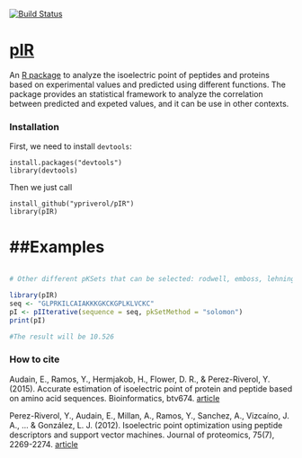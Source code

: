 [![Build Status](https://travis-ci.org/ypriverol/pIR.svg?branch=master)](https://travis-ci.org/ypriverol/pIR)

[pIR](https://github.com/ypriverol/pIR)
======

An [R package](https://github.com/ypriverol/pIR) to analyze the isoelectric point of peptides and proteins based on experimental values and predicted using different functions. The package provides an statistical framework to analyze the correlation between predicted and expeted values, and it can be use in other contexts.

### Installation  

First, we need to install `devtools`:  

    install.packages("devtools")
    library(devtools)
   
Then we just call  

    install_github("ypriverol/pIR")
    library(pIR)

##Examples
=================

```R

# Other different pKSets that can be selected: rodwell, emboss, lehninger, grimsley, patrickios, DtaSelect

library(pIR)
seq <- "GLPRKILCAIAKKKGKCKGPLKLVCKC"
pI <- pIIterative(sequence = seq, pkSetMethod = "solomon")
print(pI)

#The result will be 10.526

```

### How to cite

Audain, E., Ramos, Y., Hermjakob, H., Flower, D. R., & Perez-Riverol, Y. (2015). Accurate estimation of isoelectric point of protein and peptide based on amino acid sequences. Bioinformatics, btv674. [article](http://bioinformatics.oxfordjournals.org/content/early/2015/12/09/bioinformatics.btv674.full)

Perez-Riverol, Y., Audain, E., Millan, A., Ramos, Y., Sanchez, A., Vizcaíno, J. A., ... & González, L. J. (2012). Isoelectric point optimization using peptide descriptors and support vector machines. Journal of proteomics, 75(7), 2269-2274. [article](https://www.researchgate.net/profile/Vladimir_Besada/publication/221825414_Isoelectric_point_optimization_using_peptide_descriptors_and_support_vector_machines/links/09e41503561f3b0787000000.pdf)




